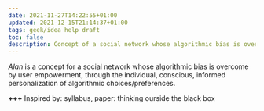 ```yaml
---
date: 2021-11-27T14:22:55+01:00
updated: 2021-12-15T21:14:37+01:00
tags: geek/idea help draft
toc: false
description: Concept of a social network whose algorithmic bias is overcome by user empowerment
---
```

<cite>Alan</cite> is a concept for a social network whose algorithmic bias is overcome by user empowerment, through the individual, conscious, informed personalization of algorithmic choices/preferences.

<b class='missing'>+++</b> Inspired by: syllabus, paper: thinking ourside the black box
